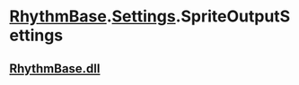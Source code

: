 # [RhythmBase](../namespaces.md).[Settings](../namespace/Settings.md).SpriteOutputSettings  


## [RhythmBase.dll](../assembly/RhythmBase.md)